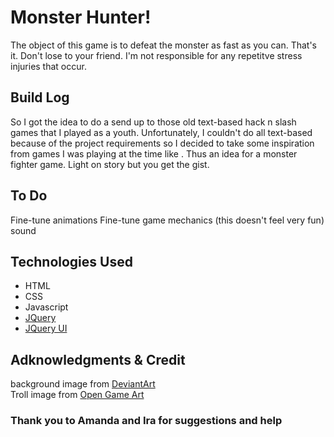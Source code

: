 # Monster Hunter!

The object of this game is to defeat the monster as fast as you can. That's it. Don't lose to your friend. I'm not responsible for any repetitve stress injuries that occur.

## Build Log
So I got the idea to do a send up to those old text-based hack n slash games that I played as a youth. Unfortunately, I couldn't do all text-based
because of the project requirements so I decided to take some inspiration from games I was playing at the time like [](). Thus an idea for a monster fighter game. Light on story but you get the gist.


## To Do
Fine-tune animations
Fine-tune game mechanics (this doesn't feel very fun)
sound



## Technologies Used
* HTML  
* CSS  
* Javascript  
* [JQuery](https://code.jquery.com)
* [JQuery UI](https://jqueryui.com/)

## Adknowledgments & Credit

background image from [DeviantArt](http://famalchow.deviantart.com/art/Fantasy-Cave-391121566)  
Troll image from [Open Game Art](https://opengameart.org/content/cyclops-monster-2d)

### Thank you to Amanda and Ira for suggestions and help
